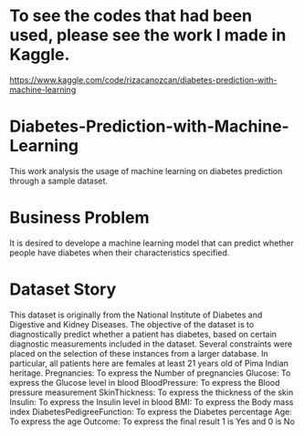 # To see the codes that had been used, please see the work I made in Kaggle.
https://www.kaggle.com/code/rizacanozcan/diabetes-prediction-with-machine-learning

# Diabetes-Prediction-with-Machine-Learning
This work analysis the usage of machine learning on diabetes prediction through a sample dataset.

# Business Problem
It is desired to develope a machine learning model that can predict whether people have diabetes when their characteristics specified.

# Dataset Story
This dataset is originally from the National Institute of Diabetes and Digestive and Kidney Diseases. The objective of the dataset is to diagnostically predict whether a patient has diabetes, based on certain diagnostic measurements included in the dataset. Several constraints were placed on the selection of these instances from a larger database. In particular, all patients here are females at least 21 years old of Pima Indian heritage. Pregnancies: To express the Number of pregnancies Glucose: To express the Glucose level in blood BloodPressure: To express the Blood pressure measurement SkinThickness: To express the thickness of the skin Insulin: To express the Insulin level in blood BMI: To express the Body mass index DiabetesPedigreeFunction: To express the Diabetes percentage Age: To express the age Outcome: To express the final result 1 is Yes and 0 is No
